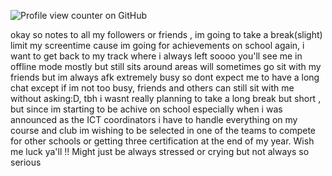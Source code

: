 ![Profile view counter on GitHub](https://komarev.com/ghpvc/?username=PromiseEverlasting&color=e7d195&style=for-the-badge&label=(ˉ﹃ˉ))

okay so notes to all my followers or friends , im going to take a break(slight) limit my screentime cause im going for achievements on school again, i want to get back to my track where i always left soooo you'll see me in offline mode mostly but still sits around areas
will sometimes go sit with my friends but im always afk extremely busy so dont expect me to have a long chat except if im not too busy, friends and others can still sit with me without asking:D, tbh i wasnt really planning to take a long break but short , but since im
starting to be achive on school especially when i was announced as the ICT coordinators i have to handle everything on my course and club im wishing to be selected in one of the teams to compete for other schools or getting three certification at the end of my year. Wish me luck ya'll !! Might just be always stressed or crying but not always so serious 

















